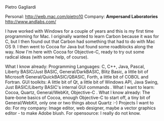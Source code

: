 Pietro Gagliardi

Personal: http://web.mac.com/pietro10
Company: **Ampersand Laboratories** http://www.andlabs.com/

I have worked with Windows for a couple of years and this is my first time programming for Mac. I originally wanted to learn Carbon because it was for C, but I then found out that Carbon had something that had to do with Mac OS 9. I then went to Cocoa for Java but found some roadblocks along the way. Now I'm here with Cocoa for Objective-C, ready to try out some radical ideas (with some help, of course).

What I know already: Programming Languages: C, C++, Java, Pascal, Liberty BASIC/Just BASIC, General/DarkBASIC, Blitz Basic, a little bit of Microsoft General/QuickBASIC/QBASIC, Forth, a little bit of COBOL and Fortran. GUI toolkits: A little bit of Qt, a little bit of Windows API, Java Swing, Just BASIC/Liberty BASIC's internal GUI commands .
What I want to learn: Cocoa, Quartz, General/WebKit, Objective-C .
What I know already: The bare-bone basics of Cocoa, enough Objective-C to start off, a tiny bit of General/WebKit, only one or two things about Quartz :-)
Projects I want to do: For my company: Image editor, web designer, maybe a vector graphics editor - to make Adobe blush. For opensource: I really do not know.